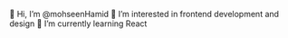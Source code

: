 👋 Hi, I’m @mohseenHamid
👀 I’m interested in frontend development and design
🌱 I’m currently learning React

<!---
mohseenHamid/mohseenHamid is a ✨ special ✨ repository because its `README.md` (this file) appears on your GitHub profile.
You can click the Preview link to take a look at your changes.
--->
